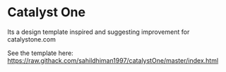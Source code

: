 # Catalyst One
Its a design template inspired and suggesting improvement for catalystone.com

See the template here:
https://raw.githack.com/sahildhiman1997/catalystOne/master/index.html
